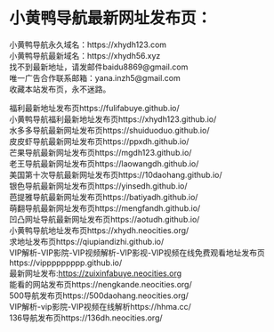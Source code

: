 <h1>小黄鸭导航最新网址发布页：</h1>
小黄鸭导航永久域名：https://xhydh123.com</br>
小黄鸭导航最新域名：https://xhydh56.xyz</br>
找不到最新地址，请发邮件baidu8869@gmail.com</br>
唯一广告合作联系邮箱：yana.inzh5@gmail.com</br>
收藏本站发布页，永不迷路。

福利最新地址发布页https://fulifabuye.github.io/</br>
小黄鸭导航福利最新地址发布页https://xhydh123.github.io/</br>
水多多导航最新网址发布页https://shuiduoduo.github.io/</br>
皮皮虾导航最新网址发布页https://ppxdh.github.io/</br>
芒果导航最新网址发布页https://mgdh123.github.io/</br>
老王导航最新网址发布页https://laowangdh.github.io/</br>
美国第十次导航最新网址发布页https://10daohang.github.io/</br>
银色导航最新网址发布页https://yinsedh.github.io/</br>
芭提雅导航最新网址发布页https://batiyadh.github.io/</br>
萌翻导航最新网址发布页https://mengfandh.github.io/</br>
凹凸网址导航最新网址发布页https://aotudh.github.io/</br>
小黄鸭导航地址发布页https://xhydh.neocities.org/</br>
求地址发布页https://qiupiandizhi.github.io/</br>
VIP解析-VIP影院-VIP视频解析-VIP影视-VIP视频在线免费观看地址发布页https://vippppppppp.github.io/</br>
最新网址发布:https://zuixinfabuye.neocities.org</br>
能看的网站发布页https://nengkande.neocities.org/</br>
500导航发布页https://500daohang.neocities.org/</br>
VIP解析-vip影院-VIP视频在线解析https://hhma.cc/</br>
136导航发布页https://136dh.neocities.org/</br>
